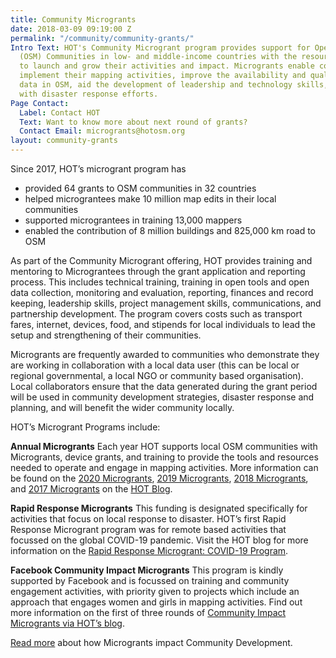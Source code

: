 ```yaml
---
title: Community Microgrants
date: 2018-03-09 09:19:00 Z
permalink: "/community/community-grants/"
Intro Text: HOT's Community Microgrant program provides support for OpenStreetMap
  (OSM) Communities in low- and middle-income countries with the resources they need
  to launch and grow their activities and impact. Microgrants enable communities to
  implement their mapping activities, improve the availability and quality of map
  data in OSM, aid the development of leadership and technology skills, and help communities
  with disaster response efforts.
Page Contact:
  Label: Contact HOT
  Text: Want to know more about next round of grants?
  Contact Email: microgrants@hotosm.org
layout: community-grants
---
```


Since 2017, HOT’s microgrant program has 
* provided 64 grants to OSM communities in 32 countries 
* helped micrograntees make 10 million map edits in their local communities
* supported micrograntees in training 13,000 mappers
* enabled the contribution of 8 million buildings and 825,000 km road to OSM

As part of the Community Microgrant offering, HOT provides training and mentoring to Micrograntees through the grant application and reporting process. This includes technical training, training in open tools and open data collection, monitoring and evaluation, reporting, finances and record keeping, leadership skills, project management skills, communications, and partnership development.  The program covers costs such as transport fares, internet, devices, food, and stipends for local individuals to lead the setup and strengthening of their communities. 

Microgrants are frequently awarded to communities who demonstrate they are working in collaboration with a local data user (this can be local or regional governmental, a local NGO or community based organisation). Local collaborators ensure that the data generated during the grant period will be used in community development strategies, disaster response and planning, and will benefit the wider community locally.

HOT’s Microgrant Programs include: 

**Annual Microgrants**
Each year HOT supports local OSM communities with Microgrants, device grants, and training to provide the tools and resources needed to operate and engage in mapping activities. More information can be found on the [2020 Microgrants](https://wiki.openstreetmap.org/wiki/Microgrants/Microgrants_2020), [2019 Microgrants](https://www.hotosm.org/updates/hot-microgrants-2019-the-highlights/), [2018 Microgrants](https://www.hotosm.org/updates/2018-02-06_hot_2018_microgrants_programme_launch!), and [2017 Microgrants](https://www.hotosm.org/updates/2017-02-21_2017_microgrants_programme_in_full_swing_-_read_our_q&a_summary) on the [HOT Blog](https://www.hotosm.org/updates/). 

**Rapid Response Microgrants**
This funding is designated specifically for activities that focus on local response to disaster. HOT’s first Rapid Response Microgrant program was for remote based activities that focussed on the global COVID-19 pandemic.  Visit the HOT blog for more information on the [Rapid Response Microgrant: COVID-19 Program](https://www.hotosm.org/updates/rapid-response-microgrants-covid-19/). 

**Facebook Community Impact Microgrants**
This program is kindly supported by Facebook and is focussed on training and community engagement activities, with priority given to projects which include an approach that engages women and girls in mapping activities. Find out more information on the first of three rounds of [Community Impact Microgrants via HOT’s blog](https://www.hotosm.org/updates/facebook-community-impact-microgrants/). 

[Read more](https://www.hotosm.org/projects/microgrants_and_community_development) about how Microgrants impact Community Development.